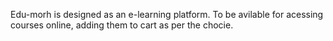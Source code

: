 Edu-morh is designed as an e-learning platform. To be avilable for acessing courses online, adding them to cart as per the chocie.
